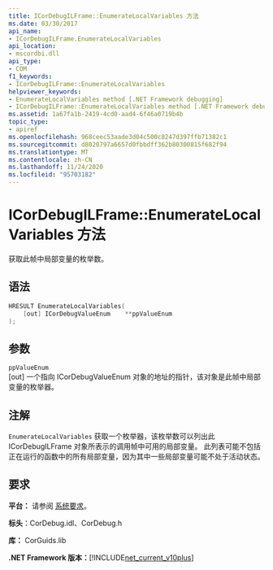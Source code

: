 ```yaml
---
title: ICorDebugILFrame::EnumerateLocalVariables 方法
ms.date: 03/30/2017
api_name:
- ICorDebugILFrame.EnumerateLocalVariables
api_location:
- mscordbi.dll
api_type:
- COM
f1_keywords:
- ICorDebugILFrame::EnumerateLocalVariables
helpviewer_keywords:
- EnumerateLocalVariables method [.NET Framework debugging]
- ICorDebugILFrame::EnumerateLocalVariables method [.NET Framework debugging]
ms.assetid: 1a67fa1b-2419-4cd0-aad4-6f46a0719b4b
topic_type:
- apiref
ms.openlocfilehash: 968ceec53aade3d04c500c8247d397ffb71382c1
ms.sourcegitcommit: d8020797a6657d0fbbdff362b80300815f682f94
ms.translationtype: MT
ms.contentlocale: zh-CN
ms.lasthandoff: 11/24/2020
ms.locfileid: "95703182"
---
```

# <a name="icordebugilframeenumeratelocalvariables-method"></a>ICorDebugILFrame::EnumerateLocalVariables 方法

获取此帧中局部变量的枚举数。  
  
## <a name="syntax"></a>语法  
  
```cpp  
HRESULT EnumerateLocalVariables(
    [out] ICorDebugValueEnum    **ppValueEnum  
);  
```  
  
## <a name="parameters"></a>参数  

 `ppValueEnum`  
 [out] 一个指向 ICorDebugValueEnum 对象的地址的指针，该对象是此帧中局部变量的枚举器。  
  
## <a name="remarks"></a>注解  

 `EnumerateLocalVariables` 获取一个枚举器，该枚举数可以列出此 ICorDebugILFrame 对象所表示的调用帧中可用的局部变量。 此列表可能不包括正在运行的函数中的所有局部变量，因为其中一些局部变量可能不处于活动状态。  
  
## <a name="requirements"></a>要求  

 **平台：** 请参阅 [系统要求](../../get-started/system-requirements.md)。  
  
 **标头**：CorDebug.idl、CorDebug.h  
  
 **库：** CorGuids.lib  
  
 **.NET Framework 版本：**[!INCLUDE[net_current_v10plus](../../../../includes/net-current-v10plus-md.md)]
